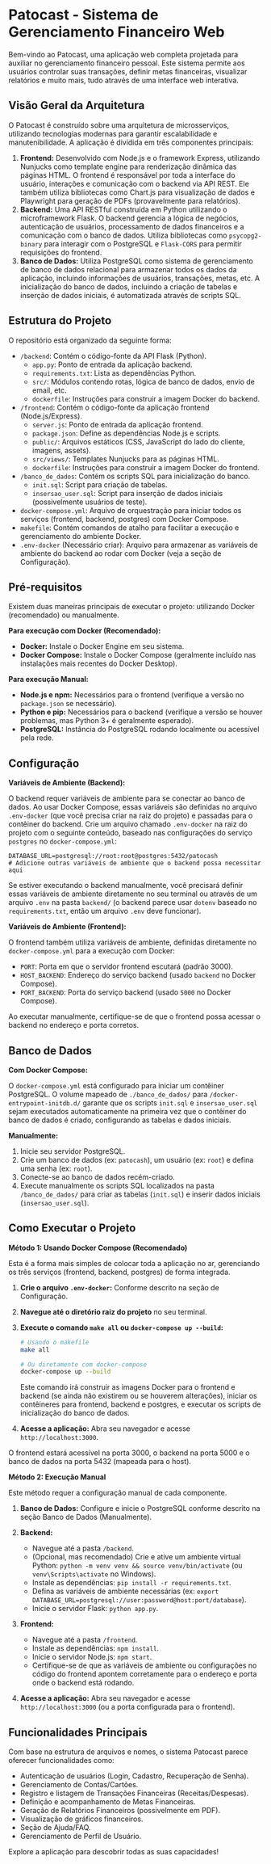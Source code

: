 # Patocast - Sistema de Gerenciamento Financeiro Web

Bem-vindo ao Patocast, uma aplicação web completa projetada para auxiliar no gerenciamento financeiro pessoal. Este sistema permite aos usuários controlar suas transações, definir metas financeiras, visualizar relatórios e muito mais, tudo através de uma interface web interativa.

## Visão Geral da Arquitetura

O Patocast é construído sobre uma arquitetura de microsserviços, utilizando tecnologias modernas para garantir escalabilidade e manutenibilidade. A aplicação é dividida em três componentes principais:

1.  **Frontend:** Desenvolvido com Node.js e o framework Express, utilizando Nunjucks como template engine para renderização dinâmica das páginas HTML. O frontend é responsável por toda a interface do usuário, interações e comunicação com o backend via API REST. Ele também utiliza bibliotecas como Chart.js para visualização de dados e Playwright para geração de PDFs (provavelmente para relatórios).
2.  **Backend:** Uma API RESTful construída em Python utilizando o microframework Flask. O backend gerencia a lógica de negócios, autenticação de usuários, processamento de dados financeiros e a comunicação com o banco de dados. Utiliza bibliotecas como `psycopg2-binary` para interagir com o PostgreSQL e `Flask-CORS` para permitir requisições do frontend.
3.  **Banco de Dados:** Utiliza PostgreSQL como sistema de gerenciamento de banco de dados relacional para armazenar todos os dados da aplicação, incluindo informações de usuários, transações, metas, etc. A inicialização do banco de dados, incluindo a criação de tabelas e inserção de dados iniciais, é automatizada através de scripts SQL.

## Estrutura do Projeto

O repositório está organizado da seguinte forma:

*   `/backend`: Contém o código-fonte da API Flask (Python).
    *   `app.py`: Ponto de entrada da aplicação backend.
    *   `requirements.txt`: Lista as dependências Python.
    *   `src/`: Módulos contendo rotas, lógica de banco de dados, envio de email, etc.
    *   `dockerfile`: Instruções para construir a imagem Docker do backend.
*   `/frontend`: Contém o código-fonte da aplicação frontend (Node.js/Express).
    *   `server.js`: Ponto de entrada da aplicação frontend.
    *   `package.json`: Define as dependências Node.js e scripts.
    *   `public/`: Arquivos estáticos (CSS, JavaScript do lado do cliente, imagens, assets).
    *   `src/views/`: Templates Nunjucks para as páginas HTML.
    *   `dockerfile`: Instruções para construir a imagem Docker do frontend.
*   `/banco_de_dados`: Contém os scripts SQL para inicialização do banco.
    *   `init.sql`: Script para criação de tabelas.
    *   `insersao_user.sql`: Script para inserção de dados iniciais (possivelmente usuários de teste).
*   `docker-compose.yml`: Arquivo de orquestração para iniciar todos os serviços (frontend, backend, postgres) com Docker Compose.
*   `makefile`: Contém comandos de atalho para facilitar a execução e gerenciamento do ambiente Docker.
*   `.env-docker` (Necessário criar): Arquivo para armazenar as variáveis de ambiente do backend ao rodar com Docker (veja a seção de Configuração).

## Pré-requisitos

Existem duas maneiras principais de executar o projeto: utilizando Docker (recomendado) ou manualmente.

**Para execução com Docker (Recomendado):**

*   **Docker:** Instale o Docker Engine em seu sistema.
*   **Docker Compose:** Instale o Docker Compose (geralmente incluído nas instalações mais recentes do Docker Desktop).

**Para execução Manual:**

*   **Node.js e npm:** Necessários para o frontend (verifique a versão no `package.json` se necessário).
*   **Python e pip:** Necessários para o backend (verifique a versão se houver problemas, mas Python 3+ é geralmente esperado).
*   **PostgreSQL:** Instância do PostgreSQL rodando localmente ou acessível pela rede.

## Configuração

**Variáveis de Ambiente (Backend):**

O backend requer variáveis de ambiente para se conectar ao banco de dados. Ao usar Docker Compose, essas variáveis são definidas no arquivo `.env-docker` (que você precisa criar na raiz do projeto) e passadas para o contêiner do backend. Crie um arquivo chamado `.env-docker` na raiz do projeto com o seguinte conteúdo, baseado nas configurações do serviço `postgres` no `docker-compose.yml`:

```dotenv
DATABASE_URL=postgresql://root:root@postgres:5432/patocash
# Adicione outras variáveis de ambiente que o backend possa necessitar aqui
```

Se estiver executando o backend manualmente, você precisará definir essas variáveis de ambiente diretamente no seu terminal ou através de um arquivo `.env` na pasta `backend/` (o backend parece usar `dotenv` baseado no `requirements.txt`, então um arquivo `.env` deve funcionar).

**Variáveis de Ambiente (Frontend):**

O frontend também utiliza variáveis de ambiente, definidas diretamente no `docker-compose.yml` para a execução com Docker:

*   `PORT`: Porta em que o servidor frontend escutará (padrão 3000).
*   `HOST_BACKEND`: Endereço do serviço backend (usado `backend` no Docker Compose).
*   `PORT_BACKEND`: Porta do serviço backend (usado `5000` no Docker Compose).

Ao executar manualmente, certifique-se de que o frontend possa acessar o backend no endereço e porta corretos.

## Banco de Dados

**Com Docker Compose:**

O `docker-compose.yml` está configurado para iniciar um contêiner PostgreSQL. O volume mapeado de `./banco_de_dados/` para `/docker-entrypoint-initdb.d/` garante que os scripts `init.sql` e `insersao_user.sql` sejam executados automaticamente na primeira vez que o contêiner do banco de dados é criado, configurando as tabelas e dados iniciais.

**Manualmente:**

1.  Inicie seu servidor PostgreSQL.
2.  Crie um banco de dados (ex: `patocash`), um usuário (ex: `root`) e defina uma senha (ex: `root`).
3.  Conecte-se ao banco de dados recém-criado.
4.  Execute manualmente os scripts SQL localizados na pasta `/banco_de_dados/` para criar as tabelas (`init.sql`) e inserir dados iniciais (`insersao_user.sql`).

## Como Executar o Projeto

**Método 1: Usando Docker Compose (Recomendado)**

Esta é a forma mais simples de colocar toda a aplicação no ar, gerenciando os três serviços (frontend, backend, postgres) de forma integrada.

1.  **Crie o arquivo `.env-docker`:** Conforme descrito na seção de Configuração.
2.  **Navegue até o diretório raiz do projeto** no seu terminal.
3.  **Execute o comando `make all` ou `docker-compose up --build`:**

    ```bash
    # Usando o makefile
    make all
    
    # Ou diretamente com docker-compose
    docker-compose up --build
    ```

    Este comando irá construir as imagens Docker para o frontend e backend (se ainda não existirem ou se houverem alterações), iniciar os contêineres para frontend, backend e postgres, e executar os scripts de inicialização do banco de dados.

4.  **Acesse a aplicação:** Abra seu navegador e acesse `http://localhost:3000`.

O frontend estará acessível na porta 3000, o backend na porta 5000 e o banco de dados na porta 5432 (mapeada para o host).

**Método 2: Execução Manual**

Este método requer a configuração manual de cada componente.

1.  **Banco de Dados:** Configure e inicie o PostgreSQL conforme descrito na seção Banco de Dados (Manualmente).
2.  **Backend:**
    *   Navegue até a pasta `/backend`.
    *   (Opcional, mas recomendado) Crie e ative um ambiente virtual Python: `python -m venv venv && source venv/bin/activate` (ou `venv\Scripts\activate` no Windows).
    *   Instale as dependências: `pip install -r requirements.txt`.
    *   Defina as variáveis de ambiente necessárias (ex: `export DATABASE_URL=postgresql://user:password@host:port/database`).
    *   Inicie o servidor Flask: `python app.py`.
3.  **Frontend:**
    *   Navegue até a pasta `/frontend`.
    *   Instale as dependências: `npm install`.
    *   Inicie o servidor Node.js: `npm start`.
    *   Certifique-se de que as variáveis de ambiente ou configurações no código do frontend apontem corretamente para o endereço e porta onde o backend está rodando.

4.  **Acesse a aplicação:** Abra seu navegador e acesse `http://localhost:3000` (ou a porta configurada para o frontend).

## Funcionalidades Principais

Com base na estrutura de arquivos e nomes, o sistema Patocast parece oferecer funcionalidades como:

*   Autenticação de usuários (Login, Cadastro, Recuperação de Senha).
*   Gerenciamento de Contas/Cartões.
*   Registro e listagem de Transações Financeiras (Receitas/Despesas).
*   Definição e acompanhamento de Metas Financeiras.
*   Geração de Relatórios Financeiros (possivelmente em PDF).
*   Visualização de gráficos financeiros.
*   Seção de Ajuda/FAQ.
*   Gerenciamento de Perfil de Usuário.

Explore a aplicação para descobrir todas as suas capacidades!
